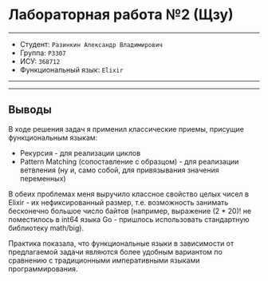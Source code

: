 # Лабораторная работа №2 (Щзу)

---

* Студент: `Разинкин Александр Владимирович`
* Группа: `P3307`
* ИСУ: `368712`
* Функциональный язык: `Elixir`

--- 


--- 

## Выводы

В ходе решения задач я применил классические приемы, присущие функциональным языкам:

- Рекурсия - для реализации циклов
- Pattern Matching (сопоставление с образцом) - для реализации ветвления 
(ну и, само собой, для привязывания значения переменных)

В обеих проблемах меня выручило классное свойство целых чисел в Elixir - их нефиксированный размер, т.е. 
возможность занимать бесконечно большое число байтов (например, выражение (2 * 20)! 
не поместилось в int64 языка Go - пришлось использовать стандартную библиотеку math/big).

Практика показала, что функциональные языки в зависимости от предлагаемой задачи 
являются более удобным вариантом по сравнению с традиционными императивными языками программирования.
